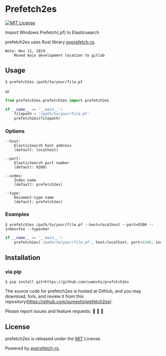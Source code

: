 # Prefetch2es
[![MIT License](http://img.shields.io/badge/license-MIT-blue.svg?style=flat)](LICENSE)

Import Windows Prefetch(.pf) to Elasticsearch

prefetch2es uses Rust library [pyprefetch-rs](https://github.com/sumeshi/pyprefetch-rs).

```
Note: Nov 11, 2019
    Moved main development location to gitlab
```

## Usage
```bash
$ prefetch2es /path/to/your/file.pf
```

or

```python
from prefetch2es.prefetch2es import prefetch2es

if __name__ == '__main__':
    filepath = '/path/to/your/file.pf'
    prefetch2es(filepath)
```

### Options
```
--host: 
    ElasticSearch host address
    (default: localhost)

--port: 
    ElasticSearch port number
    (default: 9200)

--index: 
    Index name
    (default: prefetch2es)

--type: 
    Document-type name
    (default: prefetch2es)

```

### Examples
```
$ prefetch2es /path/to/your/file.pf --host=localhost --port=9200 --index=foo --type=bar
```

```py
if __name__ == '__main__':
    prefetch2es('/path/to/your/file.pf', host=localhost, port=9200, index='foo', type='bar')
```

## Installation
### via pip
```
$ pip install git+https://github.com/sumeshi/prefetch2es
```

The source code for prefetch2es is hosted at GitHub, and you may download, fork, and review it from this repository(https://github.com/sumeshi/prefetch2es).

Please report issues and feature requests. :sushi: :sushi: :sushi:

## License
prefetch2es is released under the [MIT](https://github.com/sumeshi/prefetch2es/blob/master/LICENSE) License.

Powered by [pyprefetch-rs](https://github.com/sumeshi/pyprefetch-rs).  